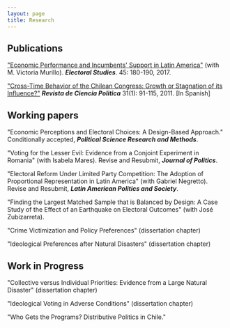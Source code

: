 ```yaml
---
layout: page
title: Research
---
```


## Publications

["Economic Performance and Incumbents' Support in Latin America"](http://www.sciencedirect.com/science/article/pii/S0261379416302244) (with M.
Victoria Murillo). ***Electoral Studies***. 45: 180-190, 2017. 

["Cross-Time Behavior of the Chilean Congress: Growth or Stagnation of its Influence?"](http://www.scielo.cl/pdf/revcipol/v31n1/art05.pdf) ***Revista de Ciencia Politica*** 31(1): 91-115, 2011. [In Spanish]

## Working papers

"Economic Perceptions and Electoral Choices: A Design-Based Approach." Conditionally accepted, ***Political Science Research and Methods***.

"Voting for the Lesser Evil: Evidence from a Conjoint Experiment in Romania" (with Isabela Mares). Revise and Resubmit, ***Journal of Politics***.

"Electoral Reform Under Limited Party Competition: The Adoption of Proportional Representation in Latin America" (with Gabriel Negretto). Revise and Resubmit, ***Latin American Politics and Society***.

"Finding the Largest Matched Sample that is Balanced by Design: A Case Study of the Effect of an Earthquake on Electoral Outcomes" (with José Zubizarreta).

"Crime Victimization and Policy Preferences" (dissertation chapter)

"Ideological Preferences after Natural Disasters" (dissertation chapter)

## Work in Progress

"Collective versus Individual Priorities: Evidence from a Large Natural Disaster" (dissertation chapter) 

"Ideological Voting in Adverse Conditions" (dissertation chapter) 

"Who Gets the Programs? Distributive Politics in Chile."









